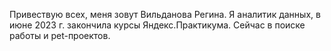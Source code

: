 Привествую всех, меня зовут Вильданова Регина.
Я аналитик данных, в июне 2023 г. закончила курсы Яндекс.Практикума. 
Сейчас в поиске работы и pet-проектов.

